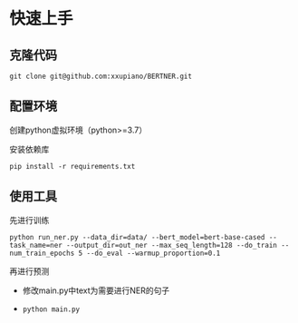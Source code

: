 # 快速上手

## 克隆代码

```
git clone git@github.com:xxupiano/BERTNER.git
```



## 配置环境

创建python虚拟环境（python>=3.7）

安装依赖库

```
pip install -r requirements.txt
```



## 使用工具

 先进行训练

```
python run_ner.py --data_dir=data/ --bert_model=bert-base-cased --task_name=ner --output_dir=out_ner --max_seq_length=128 --do_train --num_train_epochs 5 --do_eval --warmup_proportion=0.1
```

再进行预测

- 修改main.py中text为需要进行NER的句子

- ```
  python main.py
  ```

